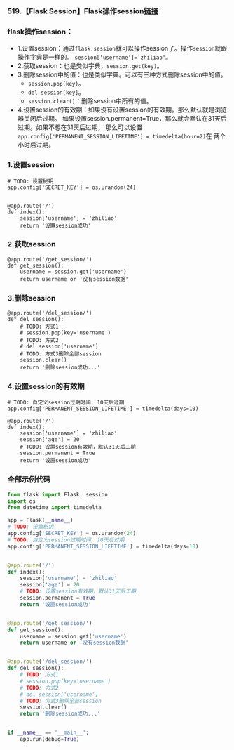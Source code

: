 ### 519.【Flask Session】Flask操作session[链接](http://wangkaixiang.cn/python-flask/di-shi-yi-zhang-ff1a-cookie-he-session.html)

### flask操作session：
* 1.设置session：通过`flask.session`就可以操作session了。操作`session`就跟操作字典是一样的。
    `session['username']='zhiliao'`。
* 2.获取session：也是类似字典，`session.get(key)`。
* 3.删除session中的值：也是类似字典。可以有三种方式删除session中的值。
    * `session.pop(key)`。
    * `del session[key]`。
    * `session.clear()`：删除session中所有的值。
* 4.设置session的有效期：如果没有设置session的有效期。那么默认就是浏览器关闭后过期。
    如果设置session.permanent=True，那么就会默认在31天后过期。如果不想在31天后过期，
    那么可以设置`app.config['PERMANENT_SESSION_LIFETIME'] = timedelta(hour=2)`在
    两个小时后过期。
    
    
### 1.设置session
```text
# TODO: 设置秘钥
app.config['SECRET_KEY'] = os.urandom(24)


@app.route('/')
def index():
    session['username'] = 'zhiliao'
    return '设置session成功'
```

### 2.获取session
```text
@app.route('/get_session/')
def get_session():
    username = session.get('username')
    return username or '没有session数据'
```

### 3.删除session
```text
@app.route('/del_session/')
def del_session():
    # TODO: 方式1
    # session.pop(key='username')
    # TODO: 方式2
    # del session['username']
    # TODO: 方式3删除全部session
    session.clear()
    return '删除session成功...'
```

### 4.设置session的有效期
```text
# TODO: 自定义session过期时间, 10天后过期
app.config['PERMANENT_SESSION_LIFETIME'] = timedelta(days=10)

@app.route('/')
def index():
    session['username'] = 'zhiliao'
    session['age'] = 20
    # TODO: 设置session有效期，默认31天后工期
    session.permanent = True
    return '设置session成功'
```

### 全部示例代码
```python
from flask import Flask, session
import os
from datetime import timedelta

app = Flask(__name__)
# TODO: 设置秘钥
app.config['SECRET_KEY'] = os.urandom(24)
# TODO: 自定义session过期时间, 10天后过期
app.config['PERMANENT_SESSION_LIFETIME'] = timedelta(days=10)


@app.route('/')
def index():
    session['username'] = 'zhiliao'
    session['age'] = 20
    # TODO: 设置session有效期，默认31天后工期
    session.permanent = True
    return '设置session成功'


@app.route('/get_session/')
def get_session():
    username = session.get('username')
    return username or '没有session数据'


@app.route('/del_session/')
def del_session():
    # TODO: 方式1
    # session.pop(key='username')
    # TODO: 方式2
    # del session['username']
    # TODO: 方式3删除全部session
    session.clear()
    return '删除session成功...'


if __name__ == '__main__':
    app.run(debug=True)
```
